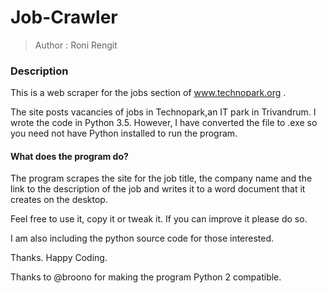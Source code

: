 # Job-Crawler

> Author : Roni Rengit

### Description


This is a web scraper for the jobs section of www.technopark.org . 


The site posts vacancies of jobs in Technopark,an IT park in Trivandrum. I wrote the code in Python 3.5. However, I have  converted the file to .exe so you need not have Python installed to run the program. 

#### What does the program do?

The program scrapes the site for the job title, the company name and the link to the description of the job and writes it to a word document that it creates on the desktop.   


Feel free to use it, copy it or tweak it. If you can improve it please do so.   


I am also including the python source code for those interested.


Thanks. Happy Coding. 

Thanks to @broono for making the program Python 2 compatible.
